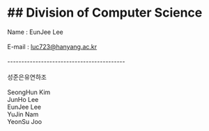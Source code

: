 <h1>## Division of Computer Science</h1>
Name : EunJee Lee
<br><br>E-mail : <u>luc723@hanyang.ac.kr</u><br><br>
------------------------------------------
<br><br>성준은유연하조<br><br>
SeongHun Kim<br>
JunHo Lee<br>
EunJee Lee<br>
YuJin Nam<br>
YeonSu Joo
